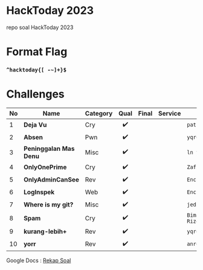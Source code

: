 # HackToday 2023
repo soal HackToday 2023

# Format Flag
### `^hacktoday{[ -~]+}$` ###

# Challenges
| No 	| Name                     	| Category 	| Qual 	| Final 	| Service 	| Author        	|
|----	|--------------------------	|----------	|:------: |-------	|---------	|---------------|
| 1  	| **Deja Vu**               | Cry      	|✔️     	|       	|         	| `patsac#9402` 	|
| 2  	| **Absen**                	| Pwn      	|✔️     	|       	|         	| `yqroo#2166`  	|
| 3  	| **Peninggalan Mas Denu** 	| Misc     	|✔️     	|       	|         	| `ln y#1800`   	|
| 4  	| **OnlyOnePrime** 	        | Cry     	|✔️     	|       	|         	| `ZafiN#5650`   	|
| 5  	| **OnlyAdminCanSee** 	    | Rev     	|✔️     	|       	|         	| `Encrypted#0166`|
| 6  	| **LogInspek** 	          | Web     	|✔️     	|       	|         	| `Encrypted#0166`|
| 7   | **Where is my git?**      | Misc      |✔️       |           |           | `jedi#5782`       |
| 8   | **Spam**                  | Cry       |✔️       |         |           | `Bima Rizqy#8070`       |
| 9   | **kurang-lebih+**         | Rev       |✔️       |           |           | `yqroo#2166`        |
|10   | **yorr**                  | Rev       |✔️       |          |            | `anro128`      |
Google Docs : [Rekap Soal](https://docs.google.com/document/d/1Jkl5ULk40FsfhADBwwzSAZdu2R5L2Sa29-jTCr5_meM/edit?usp=sharing)
